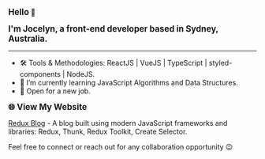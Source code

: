 <p><strong style="font-size: larger">Hello</strong> 👋</p>
<p><strong style="font-size: larger">I'm Jocelyn, a front-end developer based in Sydney, Australia.</strong></p>

<hr>

<ul>
  <li>🛠 Tools & Methodologies: ReactJS | VueJS | TypeScript | styled-components | NodeJS.</li>
  <li>🌱 I’m currently learning JavaScript Algorithms and Data Structures.</li>
  <li>🌟 Open for a new job.</li>
</ul>

<p><strong style="font-size: larger">🌐 View My Website</strong></p>
<p><a href="https://jocelynblog.netlify.app" target="_blank">Redux Blog</a> - A blog built using modern JavaScript frameworks and libraries: Redux, Thunk, Redux Toolkit, Create Selector.</p>

<p>Feel free to connect or reach out for any collaboration opportunity 😉</p>



